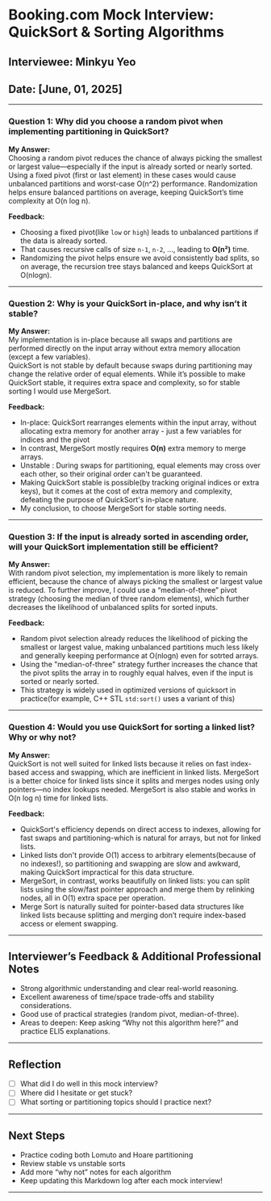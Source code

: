 # Booking.com Mock Interview: QuickSort & Sorting Algorithms

## Interviewee: Minkyu Yeo  
## Date: [June, 01, 2025]

---

### **Question 1: Why did you choose a random pivot when implementing partitioning in QuickSort?**

**My Answer:**  
Choosing a random pivot reduces the chance of always picking the smallest or largest value—especially if the input is already sorted or nearly sorted. Using a fixed pivot (first or last element) in these cases would cause unbalanced partitions and worst-case O(n^2) performance. Randomization helps ensure balanced partitions on average, keeping QuickSort’s time complexity at O(n log n).

**Feedback:**

- Choosing a fixed pivot(like `low` or `high`) leads to unbalanced partitions if the data is already sorted.
- That causes recursive calls of size `n-1`, `n-2`, ..., leading to **O(n²)** time.
- Randomizing the pivot helps ensure we avoid consistently bad splits, so on average, the recursion tree stays balanced and keeps QuickSort at O(nlogn).

---

### **Question 2: Why is your QuickSort in-place, and why isn’t it stable?**

**My Answer:**  
My implementation is in-place because all swaps and partitions are performed directly on the input array without extra memory allocation (except a few variables).  
QuickSort is not stable by default because swaps during partitioning may change the relative order of equal elements. While it’s possible to make QuickSort stable, it requires extra space and complexity, so for stable sorting I would use MergeSort.

**Feedback:**

- In-place: QuickSort rearranges elements within the input array, without allocating extra memory for another array - just a few variables for indices and the pivot
- In contrast, MergeSort mostly requires **O(n)** extra memory to merge arrays.
- Unstable : During swaps for partitioning, equal elements may cross over each other, so their original order can't be guaranteed.
- Making QuickSort stable is possible(by tracking original indices or extra keys), but it comes at the cost of extra memory and complexity, defeating the purpose of QuickSort's in-place nature.
- My conclusion, to choose MergeSort for stable sorting needs.

---

### **Question 3: If the input is already sorted in ascending order, will your QuickSort implementation still be efficient?**

**My Answer:**  
With random pivot selection, my implementation is more likely to remain efficient, because the chance of always picking the smallest or largest value is reduced. To further improve, I could use a “median-of-three” pivot strategy (choosing the median of three random elements), which further decreases the likelihood of unbalanced splits for sorted inputs.

**Feedback:**

- Random pivot selection already reduces the likelihood of picking the smallest or largest value, making unbalanced partitions much less likely and generally keeping performance at O(nlogn) even for sotrted arrays.
- Using the "median-of-three" strategy further increases the chance that the pivot splits the array in to roughly equal halves, even if the input is sorted or nearly sorted.
- This strategy is widely used in optimized versions of quicksort in practice(for example, C++ STL `std:sort()` uses a variant of this)

---

### **Question 4: Would you use QuickSort for sorting a linked list? Why or why not?**

**My Answer:**  
QuickSort is not well suited for linked lists because it relies on fast index-based access and swapping, which are inefficient in linked lists. MergeSort is a better choice for linked lists since it splits and merges nodes using only pointers—no index lookups needed. MergeSort is also stable and works in O(n log n) time for linked lists.

**Feedback:**

- QuickSort's efficiency depends on direct access to indexes, allowing for fast swaps and partitioning-which is natural for arrays, but not for linked lists.
- Linked lists don't provide O(1) access to arbitrary elements(because of no indexes!), so partitioning and swapping are slow and awkward, making QuickSort impractical for this data structure.
- MergeSort, in contrast, works beautifully on linked lists: you can split lists using the slow/fast pointer approach and merge them by relinking nodes, all in O(1) extra space per operation.
- Merge Sort is naturally suited for pointer-based data structures like linked lists because splitting and merging don’t require index-based access or element swapping.

---

## **Interviewer’s Feedback & Additional Professional Notes**

- Strong algorithmic understanding and clear real-world reasoning.
- Excellent awareness of time/space trade-offs and stability considerations.
- Good use of practical strategies (random pivot, median-of-three).
- Areas to deepen: Keep asking “Why not this algorithm here?” and practice ELI5 explanations.

---

## **Reflection**

- [ ] What did I do well in this mock interview?
- [ ] Where did I hesitate or get stuck?
- [ ] What sorting or partitioning topics should I practice next?

---

## **Next Steps**

- Practice coding both Lomuto and Hoare partitioning
- Review stable vs unstable sorts
- Add more “why not” notes for each algorithm
- Keep updating this Markdown log after each mock interview!

---
